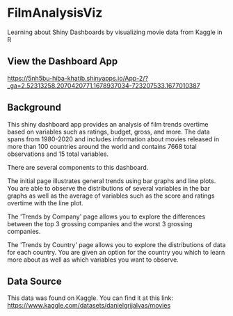# FilmAnalysisViz
Learning about Shiny Dashboards by visualizing movie data from Kaggle in R

## View the Dashboard App 

https://5nh5bu-hiba-khatib.shinyapps.io/App-2/?_ga=2.52313258.2070420771.1678937034-723207533.1677010387 


## Background

This shiny dashboard app provides an analysis of film trends overtime based on variables such as ratings, budget, gross, and more. The data spans from 1980-2020 and includes information about movies released in more than 100 countries around the world and contains 7668 total observations and 15 total variables. 

There are several components to this dashboard. 

The initial page illustrates general trends using bar graphs and line plots. You are able to observe the distributions of several variables in the bar graphs as well as the average of variables such as the score and ratings overtime with the line plot. 

The 'Trends by Company' page allows you to explore the differences between the top 3 grossing companies and the worst 3 grossing companies. 

The 'Trends by Country' page allows you to explore the distributions of data for each country. You are given an option for the country you which to learn more about as well as which variables you want to observe. 

## Data Source 

This data was found on Kaggle. You can find it at this link: https://www.kaggle.com/datasets/danielgrijalvas/movies
